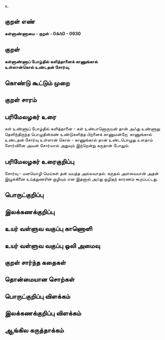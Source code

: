 உ

## குறள் எண் 

**கள்ளுண்ணாமை - குறள் - 0௯௩0 - 0930**

## குறள் 

**கள்ளுண்ணாப் போழ்தில் களித்தானைக் காணுங்கால்  
உள்ளான்கொல் உண்டதன் சோர்வு.** 

## கொண்டு கூட்டும் முறை


## குறள் சாரம் 


## பரிமேலழகர் உரை

கள் உண்ணாப் போழ்தில் களித்தானை - கள் உண்பானொருவன் தான் அஃது உண்ணாது தெளிந்திருந்த பொழுதின்கண் உண்டுகளித்த பிறனைக் காணுமன்றே; காணுங்கால் உண்டதன் சோர்வு உள்ளான் கொல் - காணுங்கால் தான் உண்டபொழுது உளதாம் சோர்வினை அவன் சோர்வால் அதுவும் இற்றென்று கருதான் போலும்.

## பரிமேலழகர் உரைகுறிப்பு   

சோர்வு - மனமொழி மெய்கள் தன் வயத்த அல்லவாதல். கருதல் அளவையான் அதன் இழுக்கினை உய்த்துணரின் ஒழியும் என இதனால் அஃது ஒழிதற் காரணம் கூறப்பட்டது.

## பொருட்குறிப்பு 


## இலக்கணக்குறிப்பு  


## உயர் வள்ளுவ வகுப்பு காணொளி


## உயர் வள்ளுவ வகுப்பு ஒலி அமைவு 

 
## குறள் சார்ந்த கதைகள் 


## தொன்மையான சொற்கள்


## பொருட்குறிப்பு விளக்கம்


## இலக்கணக்குறிப்பு விளக்கம்


## ஆங்கில கருத்தாக்கம் 


